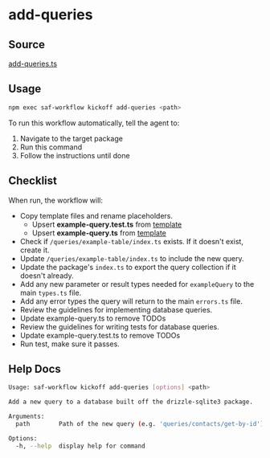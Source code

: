 # add-queries

## Source

[add-queries.ts](https://github.com/sderickson/saflib/blob/main/drizzle/workflows/add-queries.ts)

## Usage

```bash
npm exec saf-workflow kickoff add-queries <path>
```

To run this workflow automatically, tell the agent to:

1. Navigate to the target package
2. Run this command
3. Follow the instructions until done

## Checklist

When run, the workflow will:

* Copy template files and rename placeholders.
  * Upsert **example-query.test.ts** from [template](https://github.com/sderickson/saflib/blob/main/drizzle/workflows/query-template/template-file.test.ts)
  * Upsert **example-query.ts** from [template](https://github.com/sderickson/saflib/blob/main/drizzle/workflows/query-template/template-file.ts)
* Check if `/queries/example-table/index.ts` exists. If it doesn't exist, create it.
* Update `/queries/example-table/index.ts` to include the new query.
* Update the package's `index.ts` to export the query collection if it doesn't already.
* Add any new parameter or result types needed for `exampleQuery` to the main `types.ts` file.
* Add any error types the query will return to the main `errors.ts` file.
* Review the guidelines for implementing database queries. 
* Update example-query.ts to remove TODOs
* Review the guidelines for writing tests for database queries.
* Update example-query.test.ts to remove TODOs
* Run test, make sure it passes.


## Help Docs

```bash
Usage: saf-workflow kickoff add-queries [options] <path>

Add a new query to a database built off the drizzle-sqlite3 package.

Arguments:
  path        Path of the new query (e.g. 'queries/contacts/get-by-id')

Options:
  -h, --help  display help for command

```
